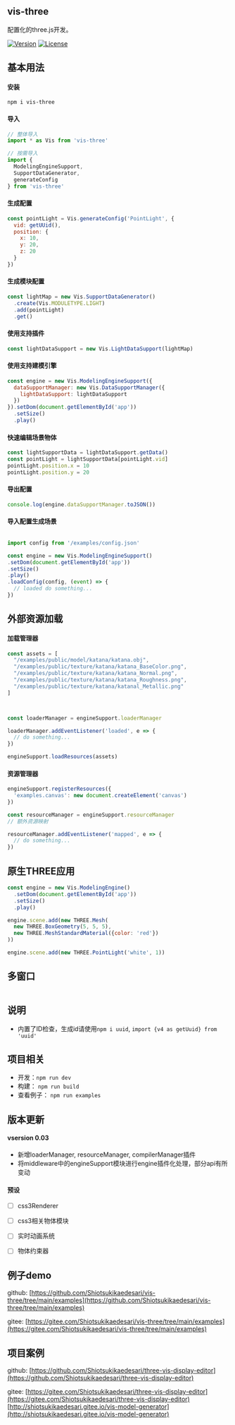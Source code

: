 ## vis-three

配置化的three.js开发。

<p>
  <a href="https://www.npmjs.com/package/vis-three"><img src="https://img.shields.io/badge/Versioin-0.0.3-{}" alt="Version"></a>
  <a href="https://www.npmjs.com/package/vis-three"><img src="https://img.shields.io/badge/License-MIT-{}" alt="License"></a>
</p>

## 基本用法

#### 安装
```
npm i vis-three
```

#### 导入

``` js
// 整体导入
import * as Vis from 'vis-three'

// 按需导入
import { 
  ModelingEngineSupport,
  SupportDataGenerator,
  generateConfig
} from 'vis-three'
```

#### 生成配置

``` js
const pointLight = Vis.generateConfig('PointLight', {
  vid: getUUid(),
  position: {
    x: 10,
    y: 20,
    z: 20
  }
})
```

#### 生成模块配置

``` js
const lightMap = new Vis.SupportDataGenerator()
  .create(Vis.MODULETYPE.LIGHT)
  .add(pointLight)
  .get()
```

#### 使用支持插件
``` js
const lightDataSupport = new Vis.LightDataSupport(lightMap)
```

#### 使用支持建模引擎
``` js
const engine = new Vis.ModelingEngineSupport({
  dataSupportManager: new Vis.DataSupportManager({
    lightDataSupport: lightDataSupport
  })
}).setDom(document.getElementById('app'))
  .setSize()
  .play()
```

#### 快速编辑场景物体
``` js
const lightSupportData = lightDataSupport.getData()
const pointLight = lightSupportData[pointLight.vid]
pointLight.position.x = 10
pointLight.position.y = 20
```

#### 导出配置
``` js
console.log(engine.dataSupportManager.toJSON())
```

#### 导入配置生成场景
``` js

import config from '/examples/config.json'

const engine = new Vis.ModelingEngineSupport()
.setDom(document.getElementById('app'))
.setSize()
.play()
.loadConfig(config, (event) => {
  // loaded do something...
})
```

## 外部资源加载

#### 加载管理器
``` js
const assets = [
  "/examples/public/model/katana/katana.obj",
  "/examples/public/texture/katana/katana_BaseColor.png",
  "/examples/public/texture/katana/katana_Normal.png",
  "/examples/public/texture/katana/katana_Roughness.png",
  "/examples/public/texture/katana/katanal_Metallic.png"
]



const loaderManager = engineSupport.loaderManager

loaderManager.addEventListener('loaded', e => {
  // do something...
})

engineSupport.loadResources(assets)

```
#### 资源管理器
``` js
engineSupport.registerResources({
  'examples.canvas': new document.createElement('canvas')
})

const resourceManager = engineSupport.resourceManager
// 额外资源映射

resourceManager.addEventListener('mapped', e => {
  // do something...
})

```

## 原生THREE应用

``` js
const engine = new Vis.ModelingEngine()
  .setDom(document.getElementById('app'))
  .setSize()
  .play()

engine.scene.add(new THREE.Mesh(
  new THREE.BoxGeometry(5, 5, 5),
  new THREE.MeshStandardMaterial({color: 'red'})
))

engine.scene.add(new THREE.PointLight('white', 1))

```

## 多窗口

``` js

```

## 说明
* 内置了ID检查，生成id请使用`npm i uuid`, `import {v4 as getUuid} from 'uuid'`

## 项目相关
* 开发：`npm run dev`
* 构建： `npm run build`
* 查看例子： `npm run examples`


## 版本更新

#### vsersion 0.03
* 新增loaderManager, resourceManager, compilerManager插件
* 将middleware中的engineSupport模块进行engine插件化处理，部分api有所变动
#### 预设

- [ ] css3Renderer
- [ ] css3相关物体模块
- [ ] 实时动画系统
- [ ] 物体约束器


## 例子demo
github: [https://github.com/Shiotsukikaedesari/vis-three/tree/main/examples](https://github.com/Shiotsukikaedesari/vis-three/tree/main/examples)

gitee: [https://gitee.com/Shiotsukikaedesari/vis-three/tree/main/examples](https://gitee.com/Shiotsukikaedesari/vis-three/tree/main/examples)


## 项目案例

github: 
[https://github.com/Shiotsukikaedesari/three-vis-display-editor](https://github.com/Shiotsukikaedesari/three-vis-display-editor)


gitee:
[https://gitee.com/Shiotsukikaedesari/three-vis-display-editor](https://gitee.com/Shiotsukikaedesari/three-vis-display-editor)
[http://shiotsukikaedesari.gitee.io/vis-model-generator](http://shiotsukikaedesari.gitee.io/vis-model-generator)

